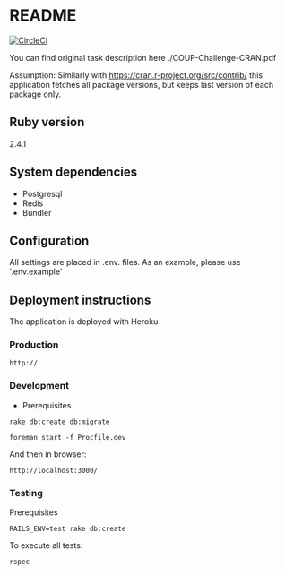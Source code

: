 # README

[![CircleCI](https://circleci.com/gh/romikoops/cranstat/tree/master.svg?style=svg&circle-token=a0390553e2c255f16515304e1680cd2bd3d8ed8e)](https://circleci.com/gh/romikoops/cranstat/tree/master)

You can find original task description here ./COUP-Challenge-CRAN.pdf

Assumption: Similarly with https://cran.r-project.org/src/contrib/ this application fetches all
package versions, but keeps last version of each package only.

## Ruby version

2.4.1

## System dependencies

- Postgresql
- Redis
- Bundler

## Configuration

All settings are placed in .env.<ENVIRONMENT> files. As an example, please use '.env.example'

## Deployment instructions

The application is deployed with Heroku

### Production

```
http://
```

### Development

* Prerequisites

```
rake db:create db:migrate
```

```
foreman start -f Procfile.dev
```

And then in browser:

```
http://localhost:3000/
```

### Testing

Prerequisites
```
RAILS_ENV=test rake db:create
```

To execute all tests:
```
rspec
```
